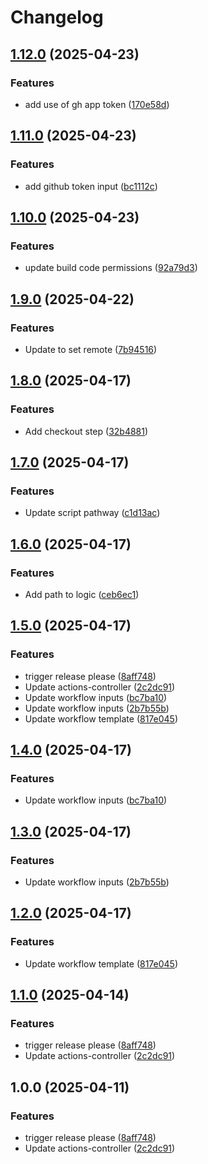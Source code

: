 # Changelog

## [1.12.0](https://github.com/BenFielder/github-actions-controller/compare/v1.11.0...v1.12.0) (2025-04-23)


### Features

* add use of gh app token ([170e58d](https://github.com/BenFielder/github-actions-controller/commit/170e58dadafdcaf26053ec6e0250cc5f449b9820))

## [1.11.0](https://github.com/BenFielder/github-actions-controller/compare/v1.10.0...v1.11.0) (2025-04-23)


### Features

* add github token input ([bc1112c](https://github.com/BenFielder/github-actions-controller/commit/bc1112c3dbb85168bf157220ebba978b6b851943))

## [1.10.0](https://github.com/BenFielder/github-actions-controller/compare/v1.9.0...v1.10.0) (2025-04-23)


### Features

* update build code permissions ([92a79d3](https://github.com/BenFielder/github-actions-controller/commit/92a79d34fe98bbf81bbecdc26c8760367d3191aa))

## [1.9.0](https://github.com/BenFielder/github-actions-controller/compare/v1.8.0...v1.9.0) (2025-04-22)


### Features

* Update to set remote ([7b94516](https://github.com/BenFielder/github-actions-controller/commit/7b945163ef05dba77e163c0e5d61025bd36bc990))

## [1.8.0](https://github.com/BenFielder/github-actions-controller/compare/v1.7.0...v1.8.0) (2025-04-17)


### Features

* Add checkout step ([32b4881](https://github.com/BenFielder/github-actions-controller/commit/32b4881a8c1f129c6ee7b051ef12d8213349f90c))

## [1.7.0](https://github.com/BenFielder/github-actions-controller/compare/v1.6.0...v1.7.0) (2025-04-17)


### Features

* Update script pathway ([c1d13ac](https://github.com/BenFielder/github-actions-controller/commit/c1d13ac52fbdb2d847b4b9f847e0fd052b3cf660))

## [1.6.0](https://github.com/BenFielder/github-actions-controller/compare/v1.5.0...v1.6.0) (2025-04-17)


### Features

* Add path to logic ([ceb6ec1](https://github.com/BenFielder/github-actions-controller/commit/ceb6ec1afce51a957c825a0a6476ddeb731f0d12))

## [1.5.0](https://github.com/BenFielder/github-actions-controller/compare/v1.4.0...v1.5.0) (2025-04-17)


### Features

* trigger release please ([8aff748](https://github.com/BenFielder/github-actions-controller/commit/8aff7486e1ab6ea0eaac3d1bb202f59f0952568f))
* Update actions-controller ([2c2dc91](https://github.com/BenFielder/github-actions-controller/commit/2c2dc9189b81f799a21e843cce8030dc63b128e7))
* Update workflow inputs ([bc7ba10](https://github.com/BenFielder/github-actions-controller/commit/bc7ba10c9f1ee86e588b9a6ffd7c0597ccaefbb0))
* Update workflow inputs ([2b7b55b](https://github.com/BenFielder/github-actions-controller/commit/2b7b55b11f600e448e435f2e6337e110d1483b82))
* Update workflow template ([817e045](https://github.com/BenFielder/github-actions-controller/commit/817e04539681d5ede5bcad7944bff6f78fe78060))

## [1.4.0](https://github.com/BenFielder/github-actions-controller/compare/v1.3.0...v1.4.0) (2025-04-17)


### Features

* Update workflow inputs ([bc7ba10](https://github.com/BenFielder/github-actions-controller/commit/bc7ba10c9f1ee86e588b9a6ffd7c0597ccaefbb0))

## [1.3.0](https://github.com/BenFielder/github-actions-controller/compare/v1.2.0...v1.3.0) (2025-04-17)


### Features

* Update workflow inputs ([2b7b55b](https://github.com/BenFielder/github-actions-controller/commit/2b7b55b11f600e448e435f2e6337e110d1483b82))

## [1.2.0](https://github.com/BenFielder/github-actions-controller/compare/v1.1.0...v1.2.0) (2025-04-17)


### Features

* Update workflow template ([817e045](https://github.com/BenFielder/github-actions-controller/commit/817e04539681d5ede5bcad7944bff6f78fe78060))

## [1.1.0](https://github.com/BenFielder/github-actions-controller/compare/v1.0.0...v1.1.0) (2025-04-14)


### Features

* trigger release please ([8aff748](https://github.com/BenFielder/github-actions-controller/commit/8aff7486e1ab6ea0eaac3d1bb202f59f0952568f))
* Update actions-controller ([2c2dc91](https://github.com/BenFielder/github-actions-controller/commit/2c2dc9189b81f799a21e843cce8030dc63b128e7))

## 1.0.0 (2025-04-11)


### Features

* trigger release please ([8aff748](https://github.com/BenFielder/github-actions-controller/commit/8aff7486e1ab6ea0eaac3d1bb202f59f0952568f))
* Update actions-controller ([2c2dc91](https://github.com/BenFielder/github-actions-controller/commit/2c2dc9189b81f799a21e843cce8030dc63b128e7))
